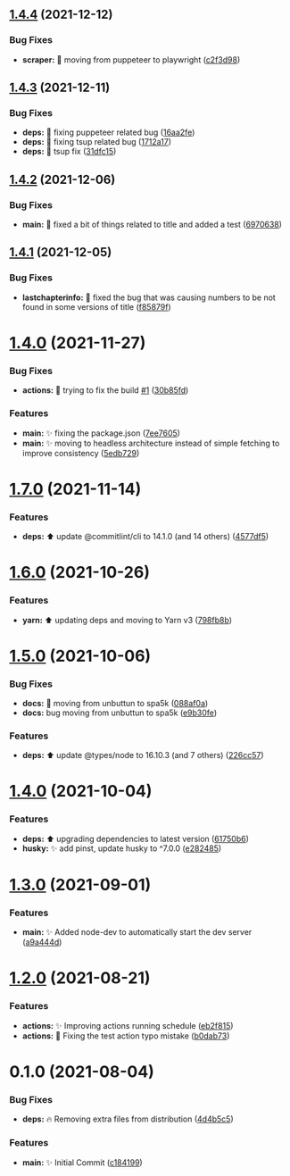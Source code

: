## [1.4.4](https://github.com/spa5k/novels-raw-scraper/compare/v1.4.3...v1.4.4) (2021-12-12)


### Bug Fixes

* **scraper:** 🐛 moving from puppeteer to playwright ([c2f3d98](https://github.com/spa5k/novels-raw-scraper/commit/c2f3d98ffe572d632adc30f1f627f42dd1aac987))

## [1.4.3](https://github.com/spa5k/novels-raw-scraper/compare/v1.4.2...v1.4.3) (2021-12-11)


### Bug Fixes

* **deps:** 🐛 fixing puppeteer related bug ([16aa2fe](https://github.com/spa5k/novels-raw-scraper/commit/16aa2fe592d2e5d1edee7278d23362eeaccc06da))
* **deps:** 🐛 fixing tsup related bug ([1712a17](https://github.com/spa5k/novels-raw-scraper/commit/1712a179d2f715e5d8c1e09a02216791419012cc))
* **deps:** 🐛 tsup fix ([31dfc15](https://github.com/spa5k/novels-raw-scraper/commit/31dfc15244d25693302fd293b6a65a2f575e4ae0))

## [1.4.2](https://github.com/spa5k/novels-raw-scraper/compare/v1.4.1...v1.4.2) (2021-12-06)

### Bug Fixes

- **main:** 🐛 fixed a bit of things related to title and added a test ([6970638](https://github.com/spa5k/novels-raw-scraper/commit/69706386747a7e8c088b0f1cbffbcc3861a8927c))

## [1.4.1](https://github.com/spa5k/novels-raw-scraper/compare/v1.4.0...v1.4.1) (2021-12-05)

### Bug Fixes

- **lastchapterinfo:** 🐛 fixed the bug that was causing numbers to be not found in some versions of title ([f85879f](https://github.com/spa5k/novels-raw-scraper/commit/f85879f7d348a6a90f569cb65cd4c044e1130264))

# [1.4.0](https://github.com/spa5k/novels-raw-scraper/compare/v1.3.1...v1.4.0) (2021-11-27)

### Bug Fixes

- **actions:** 💚 trying to fix the build [#1](https://github.com/spa5k/novels-raw-scraper/issues/1) ([30b85fd](https://github.com/spa5k/novels-raw-scraper/commit/30b85fd3ee6215c6e84bfaec77a5e791eca1f9f5))

### Features

- **main:** ✨ fixing the package.json ([7ee7605](https://github.com/spa5k/novels-raw-scraper/commit/7ee7605f75a806557e0fe00424c71be481b52d94))
- **main:** ✨ moving to headless architecture instead of simple fetching to improve consistency ([5edb729](https://github.com/spa5k/novels-raw-scraper/commit/5edb729773c6ca7a563829da80544c3256f3edb1))

# [1.7.0](https://github.com/spa5k/esbuild-typescript-library-template/compare/v1.6.0...v1.7.0) (2021-11-14)

### Features

- **deps:** ⬆️ update @commitlint/cli to 14.1.0 (and 14 others) ([4577df5](https://github.com/spa5k/esbuild-typescript-library-template/commit/4577df56d0eff352040ebcb5345ed069dc498c11))

# [1.6.0](https://github.com/spa5k/esbuild-typescript-library-template/compare/v1.5.0...v1.6.0) (2021-10-26)

### Features

- **yarn:** ⬆️ updating deps and moving to Yarn v3 ([798fb8b](https://github.com/spa5k/esbuild-typescript-library-template/commit/798fb8b14715e1e5f165f2535fb3d4bfe51e5a4a))

# [1.5.0](https://github.com/spa5k/esbuild-typescript-library-template/compare/v1.4.0...v1.5.0) (2021-10-06)

### Bug Fixes

- **docs:** 🐛 moving from unbuttun to spa5k ([088af0a](https://github.com/spa5k/esbuild-typescript-library-template/commit/088af0a2971d9d1160bfe1f7f609bcb4365063fd))
- **docs:** bug moving from unbuttun to spa5k ([e9b30fe](https://github.com/spa5k/esbuild-typescript-library-template/commit/e9b30fea0d9899e5e2edf0bba5303c912e40db63))

### Features

- **deps:** ⬆️ update @types/node to 16.10.3 (and 7 others) ([226cc57](https://github.com/spa5k/esbuild-typescript-library-template/commit/226cc578142c1e4adcd2aa295363e1133453a7fb))

# [1.4.0](https://github.com/spa5k/esbuild-typescript-library-template/compare/v1.3.0...v1.4.0) (2021-10-04)

### Features

- **deps:** ⬆️ upgrading dependencies to latest version ([61750b6](https://github.com/spa5k/esbuild-typescript-library-template/commit/61750b6281d367ad7a76dafc7fbec0c9a4005fd4))
- **husky:** ✨ add pinst, update husky to ^7.0.0 ([e282485](https://github.com/spa5k/esbuild-typescript-library-template/commit/e2824854ca48724bf0ec1e842028a9bec0808c60))

# [1.3.0](https://github.com/spa5k/esbuild-typescript-library-template/compare/v1.2.0...v1.3.0) (2021-09-01)

### Features

- **main:** ✨ Added node-dev to automatically start the dev server ([a9a444d](https://github.com/spa5k/esbuild-typescript-library-template/commit/a9a444d53ab5418ffeb826ed18a6c50bce21fd4f))

# [1.2.0](https://github.com/spa5k/esbuild-typescript-library-template/compare/v1.1.0...v1.2.0) (2021-08-21)

### Features

- **actions:** ✨ Improving actions running schedule ([eb2f815](https://github.com/spa5k/esbuild-typescript-library-template/commit/eb2f8150c039b12172f3cadecd379840977064db))
- **actions:** 🐛 Fixing the test action typo mistake ([b0dab73](https://github.com/spa5k/esbuild-typescript-library-template/commit/b0dab73aa5f68a982e2ff7ce668539b02fb7d0b3))

# 0.1.0 (2021-08-04)

### Bug Fixes

- **deps:** 🔥 Removing extra files from distribution ([4d4b5c5](https://github.com/spa5k/chinese-numbers-to-arabic/commit/4d4b5c5de072e80dab46718999da9caad234888b))

### Features

- **main:** ✨ Initial Commit ([c184199](https://github.com/spa5k/chinese-numbers-to-arabic/commit/c184199dfe2b442d0081dd95cf60f2e03baf1137))
